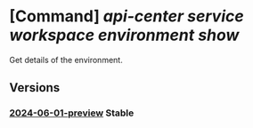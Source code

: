 # [Command] _api-center service workspace environment show_

Get details of the environment.

## Versions

### [2024-06-01-preview](/Resources/mgmt-plane/L3N1YnNjcmlwdGlvbnMve30vcmVzb3VyY2Vncm91cHMve30vcHJvdmlkZXJzL21pY3Jvc29mdC5hcGljZW50ZXIvc2VydmljZXMve30vd29ya3NwYWNlcy97fS9lbnZpcm9ubWVudHMve30=/2024-06-01-preview.xml) **Stable**

<!-- mgmt-plane /subscriptions/{}/resourcegroups/{}/providers/microsoft.apicenter/services/{}/workspaces/{}/environments/{} 2024-06-01-preview -->
